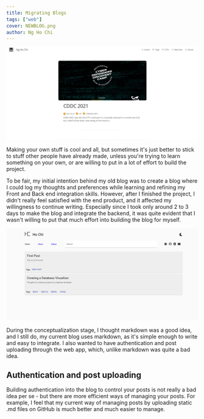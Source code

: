 ```yaml
---
title: Migrating Blogs
tags: ["web"]
cover: NEWBLOG.png
author: Ng Ho Chi
---
```


![image](./NEWBLOG.png)

Making your own stuff is cool and all, but sometimes it's just better to stick to stuff other people have already made, unless you're trying to learn something on your own, or are willing to put in a lot of effort to build the project.

To be fair, my initial intention behind my old blog was to create a blog where I could log my thoughts and preferences while learning and refining my Front and Back end integration skills. However, after I finished the project, I didn't really feel satisfied with the end product, and it affected my willingness to continue writing. Especially since I took only around 2 to 3 days to make the blog and integrate the backend, it was quite evident that I wasn't willing to put that much effort into building the blog for myself.

![image](./OLDBLOG.png)

During the conceptualization stage, I thought markdown was a good idea, and I still do, my current blog uses markdown, as it's simple enough to write and easy to integrate. I also wanted to have authentication and post uploading through the web app, which, unlike markdown was quite a bad idea.

## Authentication and post uploading

Building authentication into the blog to control your posts is not really a bad idea per se - but there are more efficient ways of managing your posts. For example, I feel that my current way of managing posts by uploading static .md files on GitHub is much better and much easier to manage.
